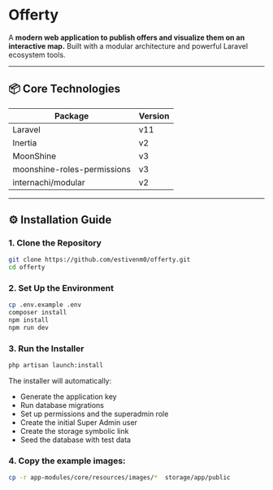 # Offerty

A **modern web application to publish offers and visualize them on an interactive map.** Built with a modular architecture and powerful Laravel ecosystem tools.

---

## 📦 **Core Technologies**

| Package                     | Version |
| --------------------------- | ------- |
| Laravel                     | v11     |
| Inertia                     | v2      |
| MoonShine                   | v3      |
| moonshine-roles-permissions | v3      |
| internachi/modular          | v2      |

---

## ⚙️ **Installation Guide**

### 1. Clone the Repository

```bash
git clone https://github.com/estivenm0/offerty.git
cd offerty
```

### 2. Set Up the Environment

```bash
cp .env.example .env
composer install
npm install
npm run dev
```

### 3. Run the Installer

```bash
php artisan launch:install
```

The installer will automatically:

- Generate the application key
- Run database migrations
- Set up permissions and the superadmin role
- Create the initial Super Admin user
- Create the storage symbolic link
- Seed the database with test data

### 4. Copy the example images:

```bash
cp -r app-modules/core/resources/images/*  storage/app/public
```

